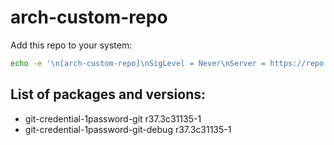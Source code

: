 # arch-custom-repo

Add this repo to your system:
```bash
echo -e '\n[arch-custom-repo]\nSigLevel = Never\nServer = https://repo.matthewyjiang.com/$arch\n' | sudo tee -a /etc/pacman.conf && sudo pacman -Syy
```

## List of packages and versions:
- git-credential-1password-git r37.3c31135-1
- git-credential-1password-git-debug r37.3c31135-1
